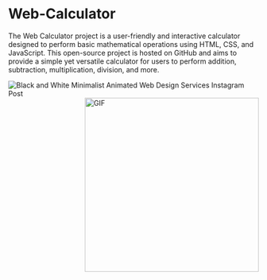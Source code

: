 # Web-Calculator

The Web Calculator project is a user-friendly and interactive calculator designed to perform basic mathematical operations using HTML, CSS, and JavaScript. This open-source project is hosted on GitHub and aims to provide a simple yet versatile calculator for users to perform addition, subtraction, multiplication, division, and more.

![Black and White Minimalist Animated Web Design Services Instagram Post](https://github.com/Pepsit0/Web-Calculator/assets/141325650/7d1d5efa-b809-40de-83ef-2a1bc05a239a)
<img align="right" alt="GIF" src="https://github.com/Pepsit0/Web-Calculator/assets/141325650/7d1d5efa-b809-40de-83ef-2a1bc05a239a?raw=true" width="350" height="350" />
